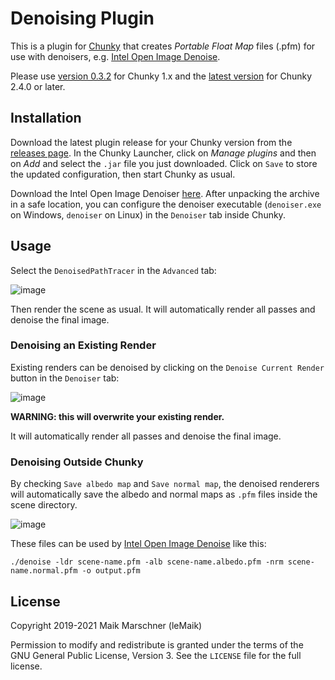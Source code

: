 # Denoising Plugin

This is a plugin for [Chunky][chunky] that creates _Portable Float Map_ files (.pfm) for use with denoisers, e.g. [Intel Open Image Denoise][openimagedenoise].

Please use [version 0.3.2](https://github.com/chunky-dev/chunky-denoiser/releases/tag/v0.3.2) for Chunky 1.x and the [latest version](https://github.com/chunky-dev/chunky-denoiser/releases/latest) for Chunky 2.4.0 or later.

## Installation

Download the latest plugin release for your Chunky version from the [releases page](https://github.com/leMaik/chunky-denoiser/releases). In the Chunky Launcher, click on _Manage plugins_ and then on _Add_ and select the `.jar` file you just downloaded. Click on `Save` to store the updated configuration, then start Chunky as usual.

Download the Intel Open Image Denoiser [here][openimagedenoise-dl]. After unpacking the archive in a safe location, you can configure the denoiser executable (`denoiser.exe` on Windows, `denoiser` on Linux) in the `Denoiser` tab inside Chunky.

## Usage

Select the `DenoisedPathTracer` in the `Advanced` tab:

![image](https://user-images.githubusercontent.com/42661490/147403029-54d291c2-8142-4a36-b6ea-4485156f9484.png)

Then render the scene as usual. It will automatically render all passes and denoise the final image.

### Denoising an Existing Render

Existing renders can be denoised by clicking on the `Denoise Current Render` button in the `Denoiser` tab:

![image](https://user-images.githubusercontent.com/42661490/147403139-67f3661c-1575-407f-af05-1d8780f68c73.png)

**WARNING: this will overwrite your existing render.**

It will automatically render all passes and denoise the final image.

### Denoising Outside Chunky

By checking `Save albedo map` and `Save normal map`, the denoised renderers will automatically save the albedo and normal maps as `.pfm` files inside the scene directory.

![image](https://user-images.githubusercontent.com/42661490/147403108-78aa1b33-5549-46de-8194-3f33d2e799a0.png)

These files can be used by [Intel Open Image Denoise][openimagedenoise-dl] like this:

```
./denoise -ldr scene-name.pfm -alb scene-name.albedo.pfm -nrm scene-name.normal.pfm -o output.pfm
```

## License

Copyright 2019-2021 Maik Marschner (leMaik)

Permission to modify and redistribute is granted under the terms of the GNU General Public License, Version 3. See the `LICENSE` file for the full license.

[chunky]: https://chunky.llbit.se/
[openimagedenoise]: https://openimagedenoise.github.io
[openimagedenoise-dl]: https://openimagedenoise.github.io/downloads.html
[convertio]: https://convertio.co/de/pfm-png/
